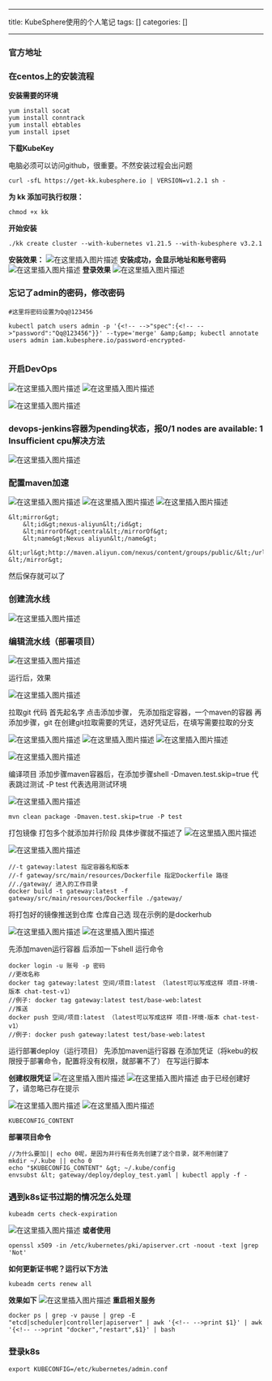 
--- 
title:  KubeSphere使用的个人笔记 
tags: []
categories: [] 

---
### 官方地址



### 在centos上的安装流程

**安装需要的环境**

```
yum install socat
yum install conntrack
yum install ebtables
yum install ipset

```

**下载KubeKey**

>  
 电脑必须可以访问github，很重要。不然安装过程会出问题 


```
curl -sfL https://get-kk.kubesphere.io | VERSION=v1.2.1 sh -

```

**为 kk 添加可执行权限：**

```
chmod +x kk

```

**开始安装**

```
./kk create cluster --with-kubernetes v1.21.5 --with-kubesphere v3.2.1

```

**安装效果：** <img src="https://img-blog.csdnimg.cn/3d98146bfb6d473fb4248a0ce8b75fee.png?x-oss-process=image/watermark,type_d3F5LXplbmhlaQ,shadow_50,text_Q1NETiBA5bCY5Y-26aOO5YeM,size_20,color_FFFFFF,t_70,g_se,x_16" alt="在这里插入图片描述"> **安装成功，会显示地址和账号密码** <img src="https://img-blog.csdnimg.cn/da788ad8557e43859ff39371d529894e.png?x-oss-process=image/watermark,type_d3F5LXplbmhlaQ,shadow_50,text_Q1NETiBA5bCY5Y-26aOO5YeM,size_20,color_FFFFFF,t_70,g_se,x_16" alt="在这里插入图片描述"> **登录效果** <img src="https://img-blog.csdnimg.cn/8dcea51708f241ebb542f5f78f2a25f4.png?x-oss-process=image/watermark,type_d3F5LXplbmhlaQ,shadow_50,text_Q1NETiBA5bCY5Y-26aOO5YeM,size_20,color_FFFFFF,t_70,g_se,x_16" alt="在这里插入图片描述">

### 忘记了admin的密码，修改密码

```
#这里将密码设置为Qq@123456

kubectl patch users admin -p '{<!-- -->"spec":{<!-- -->"password":"Qq@123456"}}' --type='merge' &amp;&amp; kubectl annotate users admin iam.kubesphere.io/password-encrypted-


```

### 开启DevOps

<img src="https://img-blog.csdnimg.cn/17aade75800f4deba663203281086043.png?x-oss-process=image/watermark,type_d3F5LXplbmhlaQ,shadow_50,text_Q1NETiBA5bCY5Y-26aOO5YeM,size_20,color_FFFFFF,t_70,g_se,x_16" alt="在这里插入图片描述"> <img src="https://img-blog.csdnimg.cn/20564ddd8bd746dea88cd638436981d5.png?x-oss-process=image/watermark,type_d3F5LXplbmhlaQ,shadow_50,text_Q1NETiBA5bCY5Y-26aOO5YeM,size_20,color_FFFFFF,t_70,g_se,x_16" alt="在这里插入图片描述">

<img src="https://img-blog.csdnimg.cn/c5b645a0b7c5418b851ce13be64d7527.png?x-oss-process=image/watermark,type_d3F5LXplbmhlaQ,shadow_50,text_Q1NETiBA5bCY5Y-26aOO5YeM,size_20,color_FFFFFF,t_70,g_se,x_16" alt="在这里插入图片描述">

### devops-jenkins容器为pending状态，报0/1 nodes are available: 1 Insufficient cpu解决方法

<img src="https://img-blog.csdnimg.cn/bb2edc6469eb4405aa73c233ac89f329.png" alt="在这里插入图片描述">

### 配置maven加速

<img src="https://img-blog.csdnimg.cn/f051caac1ed1496ea616791daa68b97a.png?x-oss-process=image/watermark,type_d3F5LXplbmhlaQ,shadow_50,text_Q1NETiBA5bCY5Y-26aOO5YeM,size_20,color_FFFFFF,t_70,g_se,x_16" alt="在这里插入图片描述"> <img src="https://img-blog.csdnimg.cn/a0b002d6a7b143f29bcab0ad6f8914de.png?x-oss-process=image/watermark,type_d3F5LXplbmhlaQ,shadow_50,text_Q1NETiBA5bCY5Y-26aOO5YeM,size_20,color_FFFFFF,t_70,g_se,x_16" alt="在这里插入图片描述"> <img src="https://img-blog.csdnimg.cn/230622c2a7944e4cbcaac926253faf37.png?x-oss-process=image/watermark,type_d3F5LXplbmhlaQ,shadow_50,text_Q1NETiBA5bCY5Y-26aOO5YeM,size_20,color_FFFFFF,t_70,g_se,x_16" alt="在这里插入图片描述">

```
&lt;mirror&gt;
    &lt;id&gt;nexus-aliyun&lt;/id&gt;
    &lt;mirrorOf&gt;central&lt;/mirrorOf&gt;
    &lt;name&gt;Nexus aliyun&lt;/name&gt;
    &lt;url&gt;http://maven.aliyun.com/nexus/content/groups/public/&lt;/url&gt;
&lt;/mirror&gt;

```

然后保存就可以了

### 创建流水线

<img src="https://img-blog.csdnimg.cn/1859868e9ef3425887d4057cc896cc1b.png?x-oss-process=image/watermark,type_d3F5LXplbmhlaQ,shadow_50,text_Q1NETiBA5bCY5Y-26aOO5YeM,size_20,color_FFFFFF,t_70,g_se,x_16" alt="在这里插入图片描述">

### 编辑流水线（部署项目）

<img src="https://img-blog.csdnimg.cn/367edc5da49745c4b6d5466496496ba3.png?x-oss-process=image/watermark,type_d3F5LXplbmhlaQ,shadow_50,text_Q1NETiBA5bCY5Y-26aOO5YeM,size_20,color_FFFFFF,t_70,g_se,x_16" alt="在这里插入图片描述">

>  
 运行后，效果 


<img src="https://img-blog.csdnimg.cn/5f0676ffdd56441b87bdb0c9bed2e91c.png?x-oss-process=image/watermark,type_d3F5LXplbmhlaQ,shadow_50,text_Q1NETiBA5bCY5Y-26aOO5YeM,size_20,color_FFFFFF,t_70,g_se,x_16" alt="在这里插入图片描述">

>  
 拉取git 代码 首先起名字 点击添加步骤， 先添加指定容器，一个maven的容器 再添加步骤，git 在创建git拉取需要的凭证，选好凭证后，在填写需要拉取的分支 


<img src="https://img-blog.csdnimg.cn/3b1efe99975a4d4f9b76849a7157c9c0.png?x-oss-process=image/watermark,type_d3F5LXplbmhlaQ,shadow_50,text_Q1NETiBA5bCY5Y-26aOO5YeM,size_20,color_FFFFFF,t_70,g_se,x_16" alt="在这里插入图片描述"> <img src="https://img-blog.csdnimg.cn/36646d201b5f4ebfa1ca3547ff901ea0.png?x-oss-process=image/watermark,type_d3F5LXplbmhlaQ,shadow_50,text_Q1NETiBA5bCY5Y-26aOO5YeM,size_20,color_FFFFFF,t_70,g_se,x_16" alt="在这里插入图片描述"> <img src="https://img-blog.csdnimg.cn/7ea7d326908a4c6d9244d04c2b5c1f3f.png?x-oss-process=image/watermark,type_d3F5LXplbmhlaQ,shadow_50,text_Q1NETiBA5bCY5Y-26aOO5YeM,size_20,color_FFFFFF,t_70,g_se,x_16" alt="在这里插入图片描述">

<img src="https://img-blog.csdnimg.cn/070c21369bcd4413b86bf22078e02c8b.png?x-oss-process=image/watermark,type_d3F5LXplbmhlaQ,shadow_50,text_Q1NETiBA5bCY5Y-26aOO5YeM,size_20,color_FFFFFF,t_70,g_se,x_16" alt="在这里插入图片描述">

>  
 编译项目 添加步骤maven容器后，在添加步骤shell -Dmaven.test.skip=true 代表跳过测试 -P test 代表选用测试环境 


<img src="https://img-blog.csdnimg.cn/b657bc061df54b43a3c4403c0dcc028e.png?x-oss-process=image/watermark,type_d3F5LXplbmhlaQ,shadow_50,text_Q1NETiBA5bCY5Y-26aOO5YeM,size_20,color_FFFFFF,t_70,g_se,x_16" alt="在这里插入图片描述">

```
mvn clean package -Dmaven.test.skip=true -P test

```

>  
 打包镜像 打包多个就添加并行阶段 具体步骤就不描述了 <img src="https://img-blog.csdnimg.cn/5639b558fde84daa89bb7f662541acc8.png" alt="在这里插入图片描述"> 


<img src="https://img-blog.csdnimg.cn/8d48e7d0f4724bf5bcf58eeefbcff1aa.png?x-oss-process=image/watermark,type_d3F5LXplbmhlaQ,shadow_50,text_Q1NETiBA5bCY5Y-26aOO5YeM,size_20,color_FFFFFF,t_70,g_se,x_16" alt="在这里插入图片描述">

```
//-t gateway:latest 指定容器名和版本
//-f gateway/src/main/resources/Dockerfile 指定Dockerfile 路径
//./gateway/ 进入的工作目录
docker build -t gateway:latest -f gateway/src/main/resources/Dockerfile ./gateway/

```

>  
 将打包好的镜像推送到仓库 仓库自己选 现在示例的是dockerhub 


<img src="https://img-blog.csdnimg.cn/cfae685f756543c2b76479f5b9bd16dc.png" alt="在这里插入图片描述"> <img src="https://img-blog.csdnimg.cn/2343ca44ab20490191ddd53085caacd1.png?x-oss-process=image/watermark,type_d3F5LXplbmhlaQ,shadow_50,text_Q1NETiBA5bCY5Y-26aOO5YeM,size_14,color_FFFFFF,t_70,g_se,x_16" alt="在这里插入图片描述">

>  
 先添加maven运行容器 后添加一下shell 运行命令 


```
docker login -u 账号 -p 密码
//更改名称
docker tag gateway:latest 空间/项目:latest （latest可以写成这样 项目-环境-版本 chat-test-v1）
//例子: docker tag gateway:latest test/base-web:latest
//推送
docker push 空间/项目:latest （latest可以写成这样 项目-环境-版本 chat-test-v1）
//例子: docker push gateway:latest test/base-web:latest

```

>  
 运行部署deploy（运行项目） 先添加maven运行容器 在添加凭证（将kebu的权限授于部署命令，配置将没有权限，就部署不了） 在写运行脚本 


**创建权限凭证** <img src="https://img-blog.csdnimg.cn/7b6deff94368455d95b8991eda310b45.png?x-oss-process=image/watermark,type_d3F5LXplbmhlaQ,shadow_50,text_Q1NETiBA5bCY5Y-26aOO5YeM,size_20,color_FFFFFF,t_70,g_se,x_16" alt="在这里插入图片描述"> <img src="https://img-blog.csdnimg.cn/4596a9b729f648b88335841bf4ef72b5.png?x-oss-process=image/watermark,type_d3F5LXplbmhlaQ,shadow_50,text_Q1NETiBA5bCY5Y-26aOO5YeM,size_20,color_FFFFFF,t_70,g_se,x_16" alt="在这里插入图片描述"> 由于已经创建好了，请忽略已存在提示

<img src="https://img-blog.csdnimg.cn/3370062d8dee4b179697bd9b10db2aac.png?x-oss-process=image/watermark,type_d3F5LXplbmhlaQ,shadow_50,text_Q1NETiBA5bCY5Y-26aOO5YeM,size_14,color_FFFFFF,t_70,g_se,x_16" alt="在这里插入图片描述"> <img src="https://img-blog.csdnimg.cn/9577f3091fea47dcbec75b346ba2bfa9.png?x-oss-process=image/watermark,type_d3F5LXplbmhlaQ,shadow_50,text_Q1NETiBA5bCY5Y-26aOO5YeM,size_20,color_FFFFFF,t_70,g_se,x_16" alt="在这里插入图片描述">

```
KUBECONFIG_CONTENT

```

**部署项目命令**

```
//为什么要加|| echo 0呢，是因为并行有任务先创建了这个目录，就不用创建了
mkdir ~/.kube || echo 0
echo "$KUBECONFIG_CONTENT" &gt; ~/.kube/config
envsubst &lt; gateway/deploy/deploy_test.yaml | kubectl apply -f -

```

### 遇到k8s证书过期的情况怎么处理

```
kubeadm certs check-expiration

```

<img src="https://img-blog.csdnimg.cn/f375a2f93de0452db19019059ea419b0.png" alt="在这里插入图片描述"> **或者使用**

```
openssl x509 -in /etc/kubernetes/pki/apiserver.crt -noout -text |grep 'Not'

```

**如何更新证书呢？运行以下方法**

```
kubeadm certs renew all

```

**效果如下** <img src="https://img-blog.csdnimg.cn/3283ce644f2845c9ace7c733ae4001f7.png" alt="在这里插入图片描述"> **重启相关服务**

```
docker ps | grep -v pause | grep -E "etcd|scheduler|controller|apiserver" | awk '{<!-- -->print $1}' | awk '{<!-- -->print "docker","restart",$1}' | bash

```

### 登录k8s

```
export KUBECONFIG=/etc/kubernetes/admin.conf

```
